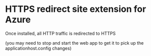 # HTTPS redirect site extension for Azure

Once installed, all HTTP traffic is redirected to HTTPS

(you may need to stop and start the web app to get it to pick up the applicationhost.config changes)
